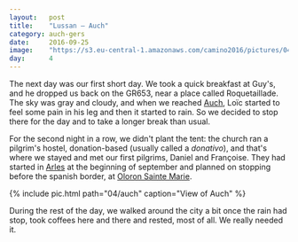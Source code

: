 ```yaml
---
layout:   post
title:    "Lussan — Auch"
category: auch-gers
date:     2016-09-25
image:    "https://s3.eu-central-1.amazonaws.com/camino2016/pictures/04/auch.jpg"
day:      4
---
```


The next day was our first short day. We took a quick breakfast at Guy's, and he dropped us back on the GR653, near a place called Roquetaillade. The sky was gray and cloudy, and when we reached [Auch](https://www.google.fr/maps/place/32000+Auch/@43.6626553,0.4965211,12z/data=!3m1!4b1!4m5!3m4!1s0x12a982b9687c606f:0x23818fc53ae6d13e!8m2!3d43.64638!4d0.586709?hl=fr), Loïc started to feel some pain in his leg and then it started to rain. So we decided to stop there for the day and to take a longer break than usual.

For the second night in a row, we didn't plant the tent: the church ran a pilgrim's hostel, donation-based (usually called a _donativo_), and that's where we stayed and met our first pilgrims, Daniel and Françoise. They had started in [Arles](https://www.google.fr/maps/place/Arles/@43.5447242,4.3710841,10z/data=!3m1!4b1!4m5!3m4!1s0x12b672075d4814cd:0x40819a5fd970550!8m2!3d43.676647!4d4.6277769?hl=fr) at the beginning of september and planned on stopping before the spanish border, at [Oloron Sainte Marie](https://www.google.fr/maps/place/64400+Oloron-Sainte-Marie/@43.1679993,-0.665391,12z/data=!3m1!4b1!4m5!3m4!1s0xd57aaacee6c8db9:0x406651748139610!8m2!3d43.194413!4d-0.605292?hl=fr).

{% include pic.html path="04/auch" caption="View of Auch" %}

During the rest of the day, we walked around the city a bit once the rain had stop, took coffees here and there and rested, most of all. We really needed it.
